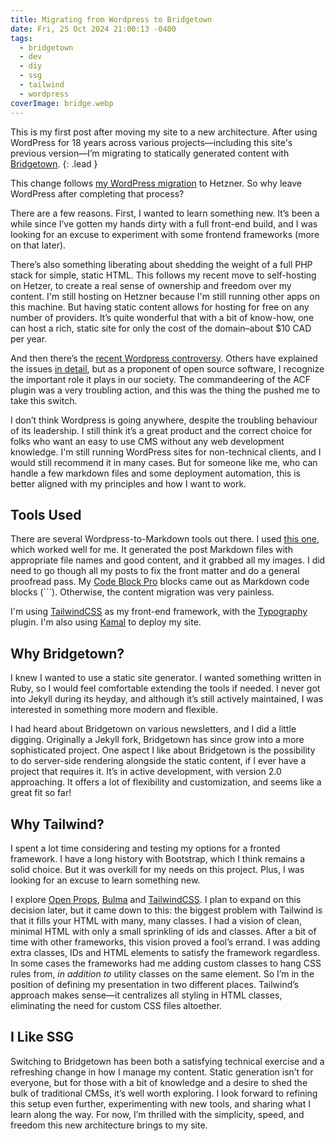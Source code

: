 ```yaml
---
title: Migrating from Wordpress to Bridgetown
date: Fri, 25 Oct 2024 21:00:13 -0400
tags:
  - bridgetown
  - dev
  - diy
  - ssg
  - tailwind
  - wordpress
coverImage: bridge.webp
---
```


This is my first post after moving my site to a new architecture. After using WordPress for 18 years across various projects—including this site's previous version—I’m migrating to statically generated content with [Bridgetown](https://www.bridgetownrb.com/).
{: .lead }

This change follows [my WordPress migration](https://cbennell.com/posts/running-wordpress-multisite-on-hetzner/) to Hetzner. So why leave WordPress after completing that process?

There are a few reasons. First, I wanted to learn something new. It’s been a while since I’ve gotten my hands dirty with a full front-end build, and I was looking for an excuse to experiment with some frontend frameworks (more on that later).

There’s also something liberating about shedding the weight of a full PHP stack for simple, static HTML. This follows my recent move to self-hosting on Hetzer, to create a real sense of ownership and freedom over my content. I'm still hosting on Hetzner because I'm still running other apps on this machine. But having static content allows for hosting for free on any number of providers. It’s quite wonderful that with a bit of know-how, one can host a rich, static site for only the cost of the domain–about $10 CAD per year.

And then there’s the [recent Wordpress controversy](https://techcrunch.com/2024/10/12/in-latest-move-against-wp-engine-wordpress-takes-control-of-acf-plugin/). Others have explained the issues [in detail](https://world.hey.com/dhh/automattic-is-doing-open-source-dirty-b95cf128), but as a proponent of open source software, I recognize the important role it plays in our society. The commandeering of the ACF plugin was a very troubling action, and this was the thing the pushed me to take this switch.

I don’t think Wordpress is going anywhere, despite the troubling behaviour of its leadership. I still think it’s a great product and the correct choice for folks who want an easy to use CMS without any web development knowledge. I'm still running WordPress sites for non-technical clients, and I would still recommend it in many cases. But for someone like me, who can handle a few markdown files and some deployment automation, this is better aligned with my principles and how I want to work.

## Tools Used

There are several Wordpress-to-Markdown tools out there. I used [this one](https://github.com/lonekorean/wordpress-export-to-markdown), which worked well for me. It generated the post Markdown files with appropriate file names and good content, and it grabbed all my images. I did need to go though all my posts to fix the front matter and do a general proofread pass. My [Code Block Pro](https://wordpress.org/plugins/code-block-pro/) blocks came out as Markdown code blocks (```). Otherwise, the content migration was very painless.

I'm using [TailwindCSS](https://tailwindcss.com/) as my front-end framework, with the [Typography](https://github.com/tailwindlabs/tailwindcss-typography) plugin. I'm also using [Kamal](https://kamal-deploy.org/) to deploy my site.

## Why Bridgetown?

I knew I wanted to use a static site generator. I wanted something written in Ruby, so I would feel comfortable extending the tools if needed. I never got into Jekyll during its heyday, and although it’s still actively maintained, I was interested in something more modern and flexible.

I had heard about Bridgetown on various newsletters, and I did a little digging. Originally a Jekyll fork, Bridgetown has since grow into a more sophisticated project. One aspect I like about Bridgetown is the possibility to do server-side rendering alongside the static content, if I ever have a project that requires it. It’s in active development, with version 2.0 approaching. It offers a lot of flexibility and customization, and seems like a great fit so far!

## Why Tailwind?

I spent a lot time considering and testing my options for a fronted framework. I have a long history with Bootstrap, which I think remains a solid choice. But it was overkill for my needs on this project. Plus, I was looking for an excuse to learn something new.

I explore [Open Props](https://open-props.style/), [Bulma](https://bulma.io/) and [TailwindCSS](https://tailwindcss.com/). I plan to expand on this decision later, but it came down to this: the biggest problem with Tailwind is that it fills your HTML with many, many classes. I had a vision of clean, minimal HTML with only a small sprinkling of ids and classes. After a bit of time with other frameworks, this vision proved a fool’s errand. I was adding extra classes, IDs and HTML elements to satisfy the framework regardless. In some cases the frameworks had me adding custom classes to hang CSS rules from, *in addition to* utility classes on the same element. So I’m in the position of defining my presentation in two different places. Tailwind’s approach makes sense—it centralizes all styling in HTML classes, eliminating the need for custom CSS files altoether.

## I Like SSG

Switching to Bridgetown has been both a satisfying technical exercise and a refreshing change in how I manage my content. Static generation isn’t for everyone, but for those with a bit of knowledge and a desire to shed the bulk of traditional CMSs, it’s well worth exploring. I look forward to refining this setup even further, experimenting with new tools, and sharing what I learn along the way. For now, I’m thrilled with the simplicity, speed, and freedom this new architecture brings to my site.

